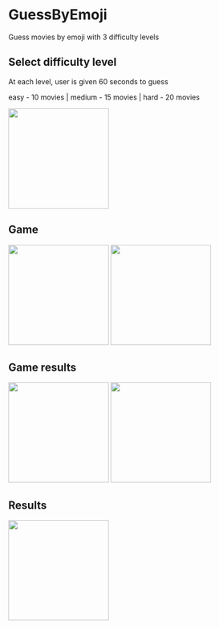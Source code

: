 # GuessByEmoji
Guess movies by emoji with 3 difficulty levels

## Select difficulty level

At each level, user is given 60 seconds to guess

easy - 10 movies | medium - 15 movies | hard - 20 movies

<img src="https://user-images.githubusercontent.com/105456398/195869688-473ced5a-cbce-4597-a453-f3394208a9f8.png" width="200" />

## Game

<img src="https://user-images.githubusercontent.com/105456398/195872185-71472668-af3f-4299-8818-549625d3b43d.png" width="200" />

<img src="https://user-images.githubusercontent.com/105456398/195872341-ebf9a37e-2443-4b4b-afe2-c659627ef340.png" width="200" />


## Game results

<img src="https://user-images.githubusercontent.com/105456398/195874842-8150f594-55df-4db2-897f-edf94e03c5e3.png" width="200" /> <img src="https://user-images.githubusercontent.com/105456398/195874870-abc7e852-4e92-4db5-b6c4-8f63c3fafcc9.png" width="200" />

## Results

<img src="https://user-images.githubusercontent.com/105456398/195878744-0d606f8b-4ae2-4456-8025-2f9956ec1d14.png" width="200" />

